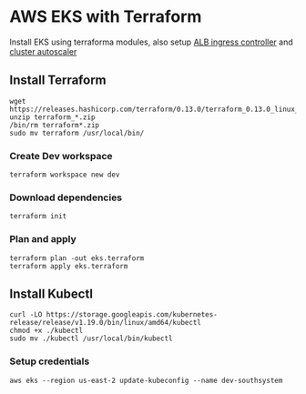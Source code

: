 # AWS EKS with Terraform

Install EKS using terraforma modules, also setup [ALB ingress controller](https://github.com/kubernetes-sigs/aws-alb-ingress-controller) and [cluster autoscaler](https://docs.aws.amazon.com/eks/latest/userguide/cluster-autoscaler.html)

## Install Terraform

```shell
wget https://releases.hashicorp.com/terraform/0.13.0/terraform_0.13.0_linux_amd64.zip
unzip terraform_*.zip
/bin/rm terraform*.zip
sudo mv terraform /usr/local/bin/
```

### Create Dev workspace

```shell
terraform workspace new dev
```

### Download dependencies

```shell
terraform init
```

### Plan and apply 

```shell
terraform plan -out eks.terraform
terraform apply eks.terraform 
```

## Install Kubectl

```shell 
curl -LO https://storage.googleapis.com/kubernetes-release/release/v1.19.0/bin/linux/amd64/kubectl
chmod +x ./kubectl
sudo mv ./kubectl /usr/local/bin/kubectl
```

### Setup credentials

```shell
aws eks --region us-east-2 update-kubeconfig --name dev-southsystem
```

